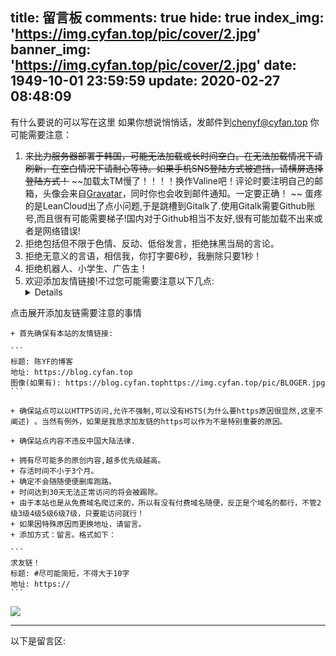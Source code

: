 title: 留言板
comments: true
hide: true
index_img: 'https://img.cyfan.top/pic/cover/2.jpg'
banner_img: 'https://img.cyfan.top/pic/cover/2.jpg'
date: 1949-10-01 23:59:59
update: 2020-02-27 08:48:09
---
有什么要说的可以写在这里
如果你想说悄悄话，发邮件到<chenyf@cyfan.top>
你可能需要注意：
1. ~~来比力服务器部署于韩国，可能无法加载或长时间空白。在无法加载情况下请刷新，在空白情况下请耐心等待。如果手机SNS登陆方式被遮挡，请横屏选择登陆方式！~~ ~~加载太TM慢了！！！！换作Valine吧！评论时要注明自己的邮箱，头像会来自[Gravatar](http://cn.gravatar.com)，同时你也会收到邮件通知。一定要正确！ ~~ 蛋疼的是LeanCloud出了点小问题,于是跳槽到Gitalk了.使用Gitalk需要Github账号,而且很有可能需要梯子!国内对于Github相当不友好,很有可能加载不出来或者是网络错误! 
2. 拒绝包括但不限于色情、反动、低俗发言，拒绝抹黑当局的言论。
3. 拒绝无意义的言语，相信我，你打字要6秒，我删除只要1秒！
4. 拒绝机器人、小学生、广告主！
5. 欢迎添加友情链接!不过您可能需要注意以下几点:
	<details>
<summary>点击展开添加友链需要注意的事情</summary>
	
	+ 首先确保有本站的友情链接:

	```
    标题: 陈YF的博客
    地址: https://blog.cyfan.top
    图像(如果有): https://blog.cyfan.tophttps://img.cyfan.top/pic/BLOGER.jpg
	```

	+ 确保站点可以以HTTPS访问,允许不强制,可以没有HSTS(为什么要https原因很显然,这里不阐述) 。当然有例外，如果是我恳求加友链的https可以作为不是特别重要的原因。
	    	
	+ 确保站点内容不违反中国大陆法律.
    
	+ 拥有尽可能多的原创内容,越多优先级越高。
    + 存活时间不小于3个月。
    + 确定不会随随便便删库跑路。
    + 时间达到30天无法正常访问的将会被踢除。
    + 由于本站也是从免费域名爬过来的，所以有没有付费域名随便，反正是个域名的都行，不管2级3级4级5级6级7级，只要能访问就行！
    + 如果因特殊原因而更换地址，请留言。
    + 添加方式：留言。格式如下：

	```
	求友链！
    标题: #尽可能简短，不得大于10字
    地址: https://
	```
</details>
	
    
    
    

    

<img src="https://img.cyfan.top/pic/TK.jpg" class="full-image" />

- - -
以下是留言区:
